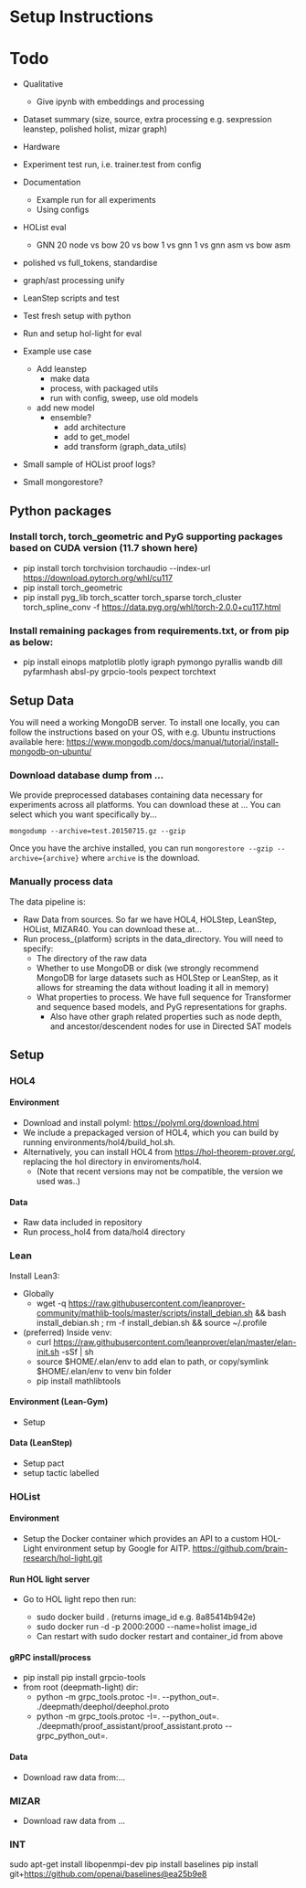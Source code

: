 # Setup Instructions

# Todo

- Qualitative
  - Give ipynb with embeddings and processing


- Dataset summary (size, source, extra processing e.g. sexpression leanstep, polished holist, mizar graph)
- Hardware

- Experiment test run, i.e. trainer.test from config
 
- Documentation
  - Example run for all experiments
  - Using configs
 
- HOList eval 
  - GNN 20 node vs bow 20 vs bow 1 vs gnn 1 vs gnn asm vs bow asm 

- polished vs full_tokens, standardise

- graph/ast processing unify

- LeanStep scripts and test

- Test fresh setup with python
- Run and setup hol-light for eval


- Example use case
  - Add leanstep
    - make data 
    - process, with packaged utils
    - run with config, sweep, use old models
  - add new model
    - ensemble?
      - add architecture  
      - add to get_model
      - add transform (graph_data_utils)

- Small sample of HOList proof logs?
- Small mongorestore?



## Python packages
### Install torch, torch_geometric and PyG supporting packages based on CUDA version (11.7 shown here)
- pip install torch torchvision torchaudio --index-url https://download.pytorch.org/whl/cu117
- pip install torch_geometric 
- pip install pyg_lib torch_scatter torch_sparse torch_cluster torch_spline_conv -f https://data.pyg.org/whl/torch-2.0.0+cu117.html
### Install remaining packages from requirements.txt, or from pip as below:
- pip install einops matplotlib plotly igraph pymongo pyrallis wandb dill pyfarmhash absl-py grpcio-tools pexpect torchtext

## Setup Data
You will need a working MongoDB server. To install one locally, you can follow the instructions based on your OS,
with e.g. Ubuntu instructions available here: https://www.mongodb.com/docs/manual/tutorial/install-mongodb-on-ubuntu/

### Download database dump from ...
We provide preprocessed databases containing data necessary for experiments across all platforms. You can download these at ...
You can select which you want specifically by...

`mongodump --archive=test.20150715.gz --gzip`

Once you have the archive installed, you can run `mongorestore --gzip --archive={archive}` where `archive` is the download.

### Manually process data
The data pipeline is:
- Raw Data from sources. So far we have HOL4, HOLStep, LeanStep, HOList, MIZAR40. You can download these at...
- Run process_{platform} scripts in the data_directory. You will need to specify:
    - The directory of the raw data
    - Whether to use MongoDB or disk (we strongly recommend MongoDB for large datasets such as HOLStep or LeanStep, as it allows for streaming the data without loading it all in memory)
    - What properties to process. We have full sequence for Transformer and sequence based models, and PyG representations for graphs. 
      - Also have other graph related properties such as node depth, and ancestor/descendent nodes for use in Directed SAT models

## Setup

### HOL4
#### Environment
- Download and install polyml: https://polyml.org/download.html 
- We include a prepackaged version of HOL4, which you can build by running environments/hol4/build_hol.sh.
- Alternatively, you can install HOL4 from https://hol-theorem-prover.org/, replacing the hol directory in enviroments/hol4. 
    - (Note that recent versions may not be compatible, the version we used was..)
#### Data
- Raw data included in repository 
- Run process_hol4 from data/hol4 directory

### Lean
Install Lean3:

- Globally
  - wget -q https://raw.githubusercontent.com/leanprover-community/mathlib-tools/master/scripts/install_debian.sh && bash install_debian.sh ; rm -f install_debian.sh && source ~/.profile 
- (preferred) Inside venv:
  - curl https://raw.githubusercontent.com/leanprover/elan/master/elan-init.sh -sSf | sh
  - source $HOME/.elan/env to add elan to path, or copy/symlink $HOME/.elan/env to venv bin folder
  - pip install mathlibtools
  
#### Environment (Lean-Gym)
- Setup 
#### Data (LeanStep)
- Setup pact
- setup tactic labelled

### HOList
#### Environment
- Setup the Docker container which provides an API to a custom HOL-Light environment setup by Google for AITP.
https://github.com/brain-research/hol-light.git

#### Run HOL light server

- Go to HOL light repo then run:

  - sudo docker build . (returns image_id e.g. 8a85414b942e)
  - sudo docker run -d -p 2000:2000 --name=holist image_id
  - Can restart with sudo docker restart and container_id from above


#### gRPC install/process

- pip install  pip install grpcio-tools
- from root (deepmath-light) dir:
  - python -m grpc_tools.protoc -I=. --python_out=. ./deepmath/deephol/deephol.proto
  - python -m grpc_tools.protoc -I=. --python_out=. ./deepmath/proof_assistant/proof_assistant.proto --grpc_python_out=.


#### Data
- Download raw data from:...

### MIZAR
- Download raw data from ...

### INT
sudo apt-get install libopenmpi-dev
pip install baselines 
pip install git+https://github.com/openai/baselines@ea25b9e8



